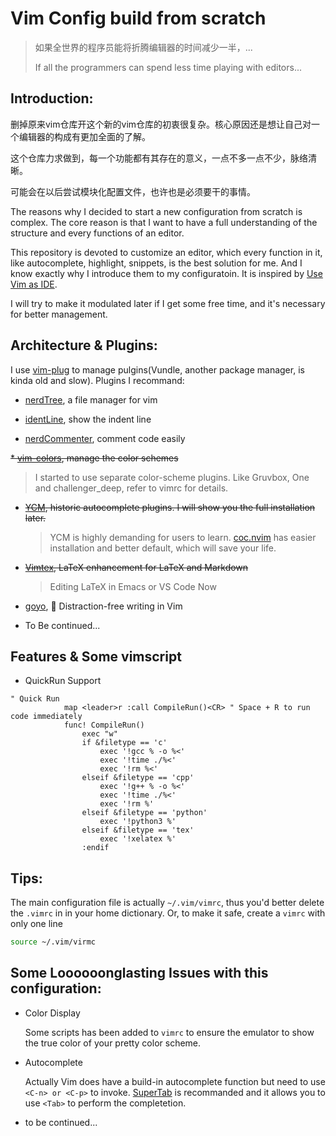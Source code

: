 #  Vim Config build from scratch

> 如果全世界的程序员能将折腾编辑器的时间减少一半，...
>
> If all the programmers can spend less time playing with editors...

## Introduction:
删掉原来vim仓库开这个新的vim仓库的初衷很复杂。核心原因还是想让自己对一个编辑器的构成有更加全面的了解。

这个仓库力求做到，每一个功能都有其存在的意义，一点不多一点不少，脉络清晰。

可能会在以后尝试模块化配置文件，也许也是必须要干的事情。

The reasons why I decided to start a new configuration from scratch is complex. The core reason is that I want to have a full understanding of the structure and every functions of an editor.

This repository is devoted to customize an editor, which every function in it, like autocomplete, highlight, snippets, is the best solution for me. And I know exactly why I introduce them to my configuratoin. It is inspired by [Use Vim as IDE](https://github.com/yangyangwithgnu/use_vim_as_ide).

I will try to make it modulated later if I get some free time, and it's necessary for better management.

## Architecture & Plugins:

I use [vim-plug](https://github.com/junegunn/vim-plug) to manage pulgins(Vundle, another package manager, is kinda old and slow). Plugins I recommand:

* [nerdTree](https://github.com/scrooloose/nerdtree), a file manager for vim

* [identLine](https://github.com/Yggdroot/indentLine), show the indent line

* [nerdCommenter](https://github.com/scrooloose/nerdcommenter), comment code easily

~~* [vim-colors](https://github.com/jakwings/vim-colors), manage the color schemes~~
  > I started to use separate color-scheme plugins. Like Gruvbox, One and challenger_deep, refer to vimrc for details.

* ~~[YCM](https://github.com/Valloric/YouCompleteMe), historic autocomplete plugins. I will show you the full installation later.~~

  > YCM is highly demanding for users to learn. [coc.nvim](https://github.com/neoclide/coc.nvim) has easier installation and better default, which will save your life.

* ~~[Vimtex](https://github.com/lervag/vimtex), LaTeX enhancement for LaTeX and Markdown~~
  > Editing LaTeX in Emacs or VS Code Now
  
* [goyo](https://github.com/junegunn/goyo.vim), 🌷 Distraction-free writing in Vim

* To Be continued...

## Features & Some vimscript
* QuickRun Support

``` vim
" Quick Run
            map <leader>r :call CompileRun()<CR> " Space + R to run code immediately
            func! CompileRun()
                exec "w"
                if &filetype == 'c'
                    exec '!gcc % -o %<'
                    exec '!time ./%<'
                    exec '!rm %<'
                elseif &filetype == 'cpp'
                    exec '!g++ % -o %<'
                    exec '!time ./%<'
                    exec '!rm %'
                elseif &filetype == 'python'
                    exec '!python3 %'
                elseif &filetype == 'tex'
                    exec '!xelatex %'
                :endif

```
## Tips:

The main configuration file is actually `~/.vim/vimrc`, thus you'd better delete the `.vimrc` in in your home dictionary. Or, to make it safe, create a `vimrc` with only one line
```bash
source ~/.vim/virmc
```



## Some Loooooonglasting Issues with this configuration:

* Color Display

  Some scripts has been added to `vimrc` to ensure the emulator to show the true color of your pretty color scheme.
  
* Autocomplete
  
  Actually Vim does have a build-in autocomplete function but need to use `<C-n> or <C-p>` to invoke. [SuperTab](https://github.com/ervandew/supertab) is recommanded and it allows you to use `<Tab>` to perform the completetion.
  
* to be continued...

